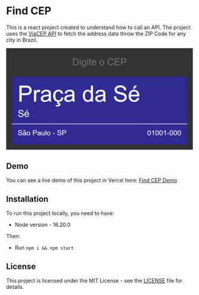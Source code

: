 # Find CEP

This is a react project created to understand how to call an API. The project uses the [ViaCEP API](https://viacep.com.br/) to fetch the address data throw the ZIP Code for any city in Brazil.

![Find CEP screenshot](/assets/screenshot.png "Find CEP Screenshot")

## Demo

You can see a live demo of this project in Vercel here: [Find CEP Demo](https://find-cep-nine.vercel.app/)

## Installation
To run this project locally, you need to have:
* Node version - 16.20.0

Then:
* Run `npm i && npm start`

## License
This project is licensed under the MIT License - see the [LICENSE](https://github.com/moraisandre/find-cep/blob/master/LICENSE) file for details.
